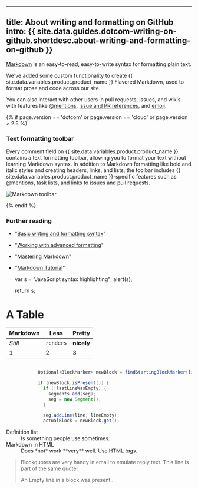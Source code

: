 
---
title: About writing and formatting on GitHub
intro: {{ site.data.guides.dotcom-writing-on-github.shortdesc.about-writing-and-formatting-on-github }}
---

[Markdown](http://daringfireball.net/projects/markdown/) is an easy-to-read, easy-to-write syntax for formatting plain text.

We've added some custom functionality to create {{ site.data.variables.product.product_name }} Flavored Markdown, used to format prose and code across our site.

You can also interact with other users in pull requests, issues, and wikis with features like [@mentions](/articles/basic-writing-and-formatting-syntax/#mentioning-users-and-teams), [issue and PR references](/articles/basic-writing-and-formatting-syntax/#referencing-issues-and-pull-requests), and [emoji](/articles/basic-writing-and-formatting-syntax/#using-emoji).

{% if page.version == 'dotcom' or page.version == 'cloud' or page.version > 2.5 %}

### Text formatting toolbar
Every comment field on {{ site.data.variables.product.product_name }} contains a text formatting toolbar, allowing you to format your text without learning Markdown syntax. In addition to Markdown formatting like bold and italic styles and creating headers, links, and lists, the toolbar includes {{ site.data.variables.product.product_name }}-specific features such as @mentions, task lists, and links to issues and pull requests.

![Markdown toolbar](/assets/images/help/writing/markdown-toolbar.gif)

{% endif %}

### Further reading

- "[Basic writing and formatting syntax](/articles/basic-writing-and-formatting-syntax)"
- "[Working with advanced formatting](/articles/working-with-advanced-formatting)"
- "[Mastering Markdown](https://guides.github.com/features/mastering-markdown/)"
- "[Markdown Tutorial](http://markdowntutorial.com/)"


     var s = "JavaScript syntax highlighting";
     alert(s);
    
     return s;

A Table
=======

Markdown | Less | Pretty
--- | --- | ---
*Still* | `renders` | **nicely**
1 | 2 | 3


```java
            
            Optional<BlockMarker> newBlock = findStartingBlockMarker(line);

            if (newBlock.isPresent()) {
              if (!lastLineWasEmpty) {
                segments.add(seg);
                seg = new Segment();
              }

              seg.addLine(line, lineEmpty);
              actualBlock = newBlock.get();
```

<dl>
  <dt>Definition list</dt>
  <dd>Is something people use sometimes.</dd>

  <dt>Markdown in HTML</dt>
  <dd>Does *not* work **very** well. Use HTML <em>tags</em>.</dd>
</dl>

> Blockquotes are very handy in email to emulate reply text.
> This line is part of the same quote!
>
> An Empty line in a block was present..
